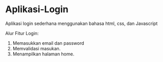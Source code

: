 # Aplikasi-Login
Aplikasi login sederhana menggunakan bahasa html, css, dan Javascript

Alur Fitur Login:
1. Memasukkan email dan password
2. Memvalidasi masukan.
3. Menampilkan halaman home.
